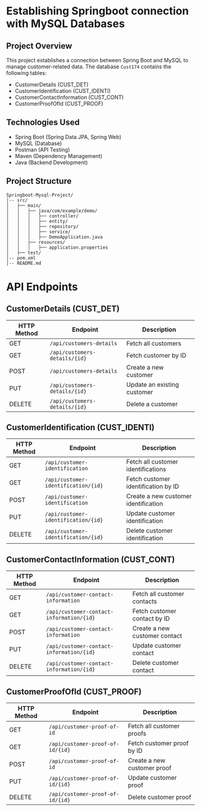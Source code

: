 # Establishing Springboot connection with MySQL Databases
## Project Overview
This project establishes a connection between Spring Boot and MySQL to manage customer-related data. The database `Cust174` contains the following tables:
- CustomerDetails (CUST_DET)
- CustomerIdentification (CUST_IDENTI)
- CustomerContactInformation (CUST_CONT)
- CustomerProofOfId (CUST_PROOF)

## Technologies Used
- Spring Boot (Spring Data JPA, Spring Web)
- MySQL (Database)
- Postman (API Testing)
- Maven (Dependency Management)
- Java (Backend Development)

## Project Structure
```
Springboot-Mysql-Project/
│-- src/
│   ├── main/
│   │   ├── java/com/example/demo/
│   │   │   ├── controller/
│   │   │   ├── entity/
│   │   │   ├── repository/
│   │   │   ├── service/
│   │   │   ├── DemoApplication.java
│   │   ├── resources/
│   │   │   ├── application.properties
│   ├── test/
│-- pom.xml
│-- README.md
```


# API Endpoints

## CustomerDetails (CUST_DET)
| HTTP Method | Endpoint                        | Description                     |
|------------|--------------------------------|---------------------------------|
| GET        | `/api/customers-details`               | Fetch all customers            |
| GET        | `/api/customers-details/{id}`          | Fetch customer by ID           |
| POST       | `/api/customers-details`               | Create a new customer          |
| PUT        | `/api/customers-details/{id}`          | Update an existing customer    |
| DELETE     | `/api/customers-details/{id}`          | Delete a customer              |

## CustomerIdentification (CUST_IDENTI)
| HTTP Method | Endpoint                               | Description                           |
|------------|--------------------------------------|---------------------------------------|
| GET        | `/api/customer-identification`      | Fetch all customer identifications   |
| GET        | `/api/customer-identification/{id}` | Fetch customer identification by ID  |
| POST       | `/api/customer-identification`      | Create a new customer identification |
| PUT        | `/api/customer-identification/{id}` | Update customer identification       |
| DELETE     | `/api/customer-identification/{id}` | Delete customer identification       |

## CustomerContactInformation (CUST_CONT)
| HTTP Method | Endpoint                                 | Description                       |
|------------|----------------------------------------|-----------------------------------|
| GET        | `/api/customer-contact-information`               | Fetch all customer contacts      |
| GET        | `/api/customer-contact-information/{id}`          | Fetch customer contact by ID     |
| POST       | `/api/customer-contact-information`               | Create a new customer contact    |
| PUT        | `/api/customer-contact-information/{id}`          | Update customer contact          |
| DELETE     | `/api/customer-contact-information/{id}`          | Delete customer contact          |

## CustomerProofOfId (CUST_PROOF)
| HTTP Method | Endpoint                           | Description                         |
|------------|----------------------------------|-------------------------------------|
| GET        | `/api/customer-proof-of-id`           | Fetch all customer proofs          |
| GET        | `/api/customer-proof-of-id/{id}`      | Fetch customer proof by ID         |
| POST       | `/api/customer-proof-of-id`           | Create a new customer proof        |
| PUT        | `/api/customer-proof-of-id/{id}`      | Update customer proof              |
| DELETE     | `/api/customer-proof-of-id/{id}`      | Delete customer proof              |
